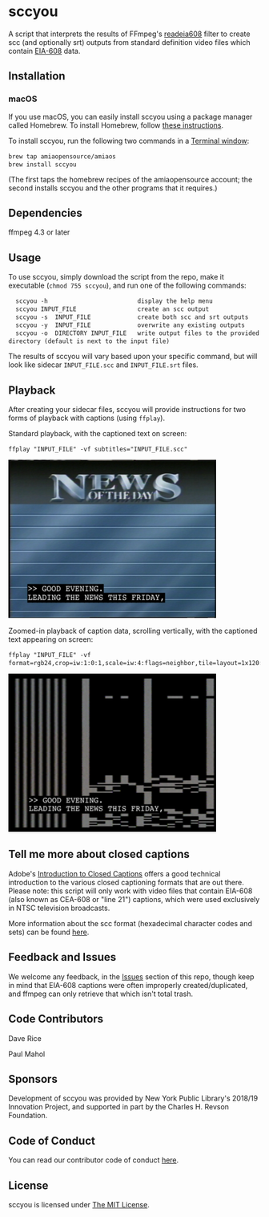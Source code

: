 # sccyou
A script that interprets the results of FFmpeg's [readeia608](https://ffmpeg.org/ffmpeg-filters.html#readeia608) filter to create scc (and optionally srt) outputs from standard definition video files which contain [EIA-608](https://en.wikipedia.org/wiki/EIA-608) data.

## Installation

### macOS

If you use macOS, you can easily install sccyou using a package manager called Homebrew. To install Homebrew, follow [these instructions](https://brew.sh/).

To install sccyou, run the following two commands in a [Terminal window](https://en.wikipedia.org/wiki/Terminal_%28macOS%29):
```
brew tap amiaopensource/amiaos
brew install sccyou
```
(The first taps the homebrew recipes of the amiaopensource account; the second installs sccyou and the other programs that it requires.)

## Dependencies

ffmpeg 4.3 or later

## Usage

To use sccyou, simply download the script from the repo, make it executable (`chmod 755 sccyou`), and run one of the following commands:

```
  sccyou -h                         display the help menu
  sccyou INPUT_FILE                 create an scc output
  sccyou -s  INPUT_FILE             create both scc and srt outputs
  sccyou -y  INPUT_FILE             overwrite any existing outputs
  sccyou -o  DIRECTORY INPUT_FILE   write output files to the provided directory (default is next to the input file)
```
The results of sccyou will vary based upon your specific command, but will look like sidecar `INPUT_FILE.scc` and `INPUT_FILE.srt` files.

## Playback
After creating your sidecar files, sccyou will provide instructions for two forms of playback with captions (using `ffplay`).

Standard playback, with the captioned text on screen:
```
ffplay "INPUT_FILE" -vf subtitles="INPUT_FILE.scc"
```

![Alt text](./playback_standardcaptions.png "Standard Playback w/ ffplay")


Zoomed-in playback of caption data, scrolling vertically, with the captioned text appearing on screen:

```
ffplay "INPUT_FILE" -vf format=rgb24,crop=iw:1:0:1,scale=iw:4:flags=neighbor,tile=layout=1x120:overlap=119:init_padding=119,setdar=4/3,subtitles="INPUT_FILE.scc"
```

![Alt text](./playback_zoomedin.png "Zoomed in Playback w/ ffplay")


## Tell me more about closed captions

Adobe's [Introduction to Closed Captions](https://www.adobe.com/content/dam/acom/en/devnet/video/pdfs/introduction_to_closed_captions.pdf) offers a good technical introduction to the various closed captioning formats that are out there. 
Please note: this script will only work with video files that contain EIA-608 (also known as CEA-608 or "line 21") captions, which were used exclusively in NTSC television broadcasts.


More information about the scc format (hexadecimal character codes and sets) can be found [here](http://www.theneitherworld.com/mcpoodle/SCC_TOOLS/DOCS/).


## Feedback and Issues
We welcome any feedback, in the [Issues](https://github.com/amiaopensource/sccyou/issues) section of this repo, though keep in mind that EIA-608 captions were often improperly created/duplicated, and ffmpeg can only retrieve that which isn't total trash.


## Code Contributors
Dave Rice

Paul Mahol

## Sponsors
Development of sccyou was provided by New York Public Library's 2018/19 Innovation Project, and supported in part by the Charles H. Revson Foundation.


## Code of Conduct

You can read our contributor code of conduct [here](https://www.contributor-covenant.org/version/2/1/code_of_conduct/).

## License

sccyou is licensed under <a rel="license" href="https://opensource.org/licenses/MIT">The MIT License</a>.<br>
